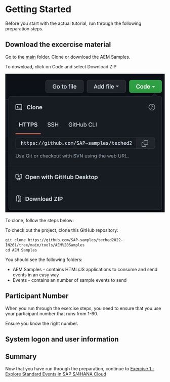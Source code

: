 # Getting Started

Before you start with the actual tutorial, run through the following preparation steps.

## Download the excercise material

Go to the [main](https://github.com/SAP-samples/teched2022-IN261/tree/main) folder. Clone or download the AEM Samples.

To download, click on Code and select Download ZIP

![Download ZIP](/./images/IN261-4.png)

To clone, follow the steps below:

To check out the project, clone this GitHub repository:

```
git clone https://github.com/SAP-samples/teched2022-IN261/tree/main/tools/AEM%20Samples
cd AEM Samples
```

You should see the following folders:

- AEM Samples - contains HTML/JS applications to consume and send events in an easy way
- Events - contains an number of sample events to send

## Participant Number

When you run through the exercise steps, you need to ensure that you use your participant number that runs from 1-60.

Ensure you know the right number.

## System logon and user information

## Summary

Now that you have run through the preparation, continue to [Exercise 1 - Explore Standard Events in SAP S/4HANA Cloud](../ex1/README.md)
